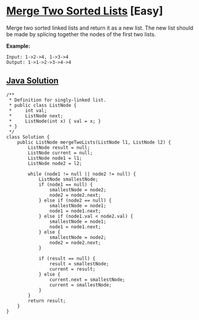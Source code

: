 # [Merge Two Sorted Lists](https://leetcode.com/problems/merge-two-sorted-lists/description/) [Easy]

Merge two sorted linked lists and return it as a new list. The new list should be made by splicing together the nodes of the first two lists.

**Example:**
```
Input: 1->2->4, 1->3->4
Output: 1->1->2->3->4->4
```

## [Java Solution](https://leetcode.com/submissions/detail/138585331/)
```
/**
 * Definition for singly-linked list.
 * public class ListNode {
 *     int val;
 *     ListNode next;
 *     ListNode(int x) { val = x; }
 * }
 */
class Solution {
    public ListNode mergeTwoLists(ListNode l1, ListNode l2) {
        ListNode result = null;
        ListNode current = null;
        ListNode node1 = l1;
        ListNode node2 = l2;
        
        while (node1 != null || node2 != null) {
            ListNode smallestNode;
            if (node1 == null) {
                smallestNode = node2;
                node2 = node2.next;
            } else if (node2 == null) {
                smallestNode = node1;
                node1 = node1.next;
            } else if (node1.val < node2.val) {
                smallestNode = node1;
                node1 = node1.next;
            } else {
                smallestNode = node2;
                node2 = node2.next;
            }
            
            if (result == null) {
                result = smallestNode;
                current = result;
            } else {
                current.next = smallestNode;
                current = smallestNode;
            }
        }
        return result;
    }
}
```
